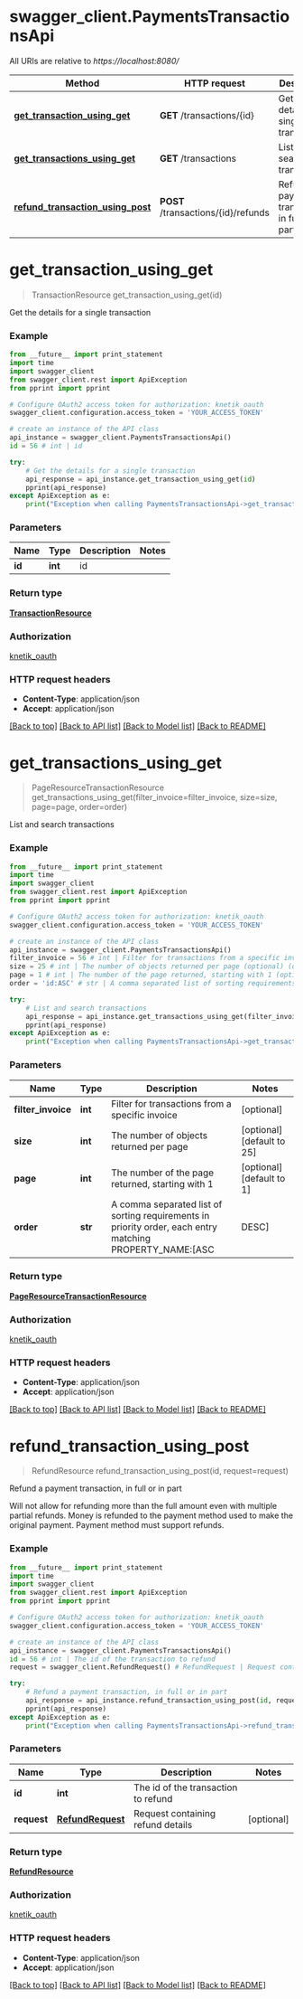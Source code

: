 # swagger_client.PaymentsTransactionsApi

All URIs are relative to *https://localhost:8080/*

Method | HTTP request | Description
------------- | ------------- | -------------
[**get_transaction_using_get**](PaymentsTransactionsApi.md#get_transaction_using_get) | **GET** /transactions/{id} | Get the details for a single transaction
[**get_transactions_using_get**](PaymentsTransactionsApi.md#get_transactions_using_get) | **GET** /transactions | List and search transactions
[**refund_transaction_using_post**](PaymentsTransactionsApi.md#refund_transaction_using_post) | **POST** /transactions/{id}/refunds | Refund a payment transaction, in full or in part


# **get_transaction_using_get**
> TransactionResource get_transaction_using_get(id)

Get the details for a single transaction

### Example 
```python
from __future__ import print_statement
import time
import swagger_client
from swagger_client.rest import ApiException
from pprint import pprint

# Configure OAuth2 access token for authorization: knetik_oauth
swagger_client.configuration.access_token = 'YOUR_ACCESS_TOKEN'

# create an instance of the API class
api_instance = swagger_client.PaymentsTransactionsApi()
id = 56 # int | id

try: 
    # Get the details for a single transaction
    api_response = api_instance.get_transaction_using_get(id)
    pprint(api_response)
except ApiException as e:
    print("Exception when calling PaymentsTransactionsApi->get_transaction_using_get: %s\n" % e)
```

### Parameters

Name | Type | Description  | Notes
------------- | ------------- | ------------- | -------------
 **id** | **int**| id | 

### Return type

[**TransactionResource**](TransactionResource.md)

### Authorization

[knetik_oauth](../README.md#knetik_oauth)

### HTTP request headers

 - **Content-Type**: application/json
 - **Accept**: application/json

[[Back to top]](#) [[Back to API list]](../README.md#documentation-for-api-endpoints) [[Back to Model list]](../README.md#documentation-for-models) [[Back to README]](../README.md)

# **get_transactions_using_get**
> PageResourceTransactionResource get_transactions_using_get(filter_invoice=filter_invoice, size=size, page=page, order=order)

List and search transactions

### Example 
```python
from __future__ import print_statement
import time
import swagger_client
from swagger_client.rest import ApiException
from pprint import pprint

# Configure OAuth2 access token for authorization: knetik_oauth
swagger_client.configuration.access_token = 'YOUR_ACCESS_TOKEN'

# create an instance of the API class
api_instance = swagger_client.PaymentsTransactionsApi()
filter_invoice = 56 # int | Filter for transactions from a specific invoice (optional)
size = 25 # int | The number of objects returned per page (optional) (default to 25)
page = 1 # int | The number of the page returned, starting with 1 (optional) (default to 1)
order = 'id:ASC' # str | A comma separated list of sorting requirements in priority order, each entry matching PROPERTY_NAME:[ASC|DESC] (optional) (default to id:ASC)

try: 
    # List and search transactions
    api_response = api_instance.get_transactions_using_get(filter_invoice=filter_invoice, size=size, page=page, order=order)
    pprint(api_response)
except ApiException as e:
    print("Exception when calling PaymentsTransactionsApi->get_transactions_using_get: %s\n" % e)
```

### Parameters

Name | Type | Description  | Notes
------------- | ------------- | ------------- | -------------
 **filter_invoice** | **int**| Filter for transactions from a specific invoice | [optional] 
 **size** | **int**| The number of objects returned per page | [optional] [default to 25]
 **page** | **int**| The number of the page returned, starting with 1 | [optional] [default to 1]
 **order** | **str**| A comma separated list of sorting requirements in priority order, each entry matching PROPERTY_NAME:[ASC|DESC] | [optional] [default to id:ASC]

### Return type

[**PageResourceTransactionResource**](PageResourceTransactionResource.md)

### Authorization

[knetik_oauth](../README.md#knetik_oauth)

### HTTP request headers

 - **Content-Type**: application/json
 - **Accept**: application/json

[[Back to top]](#) [[Back to API list]](../README.md#documentation-for-api-endpoints) [[Back to Model list]](../README.md#documentation-for-models) [[Back to README]](../README.md)

# **refund_transaction_using_post**
> RefundResource refund_transaction_using_post(id, request=request)

Refund a payment transaction, in full or in part

Will not allow for refunding more than the full amount even with multiple partial refunds. Money is refunded to the payment method used to make the original payment. Payment method must support refunds.

### Example 
```python
from __future__ import print_statement
import time
import swagger_client
from swagger_client.rest import ApiException
from pprint import pprint

# Configure OAuth2 access token for authorization: knetik_oauth
swagger_client.configuration.access_token = 'YOUR_ACCESS_TOKEN'

# create an instance of the API class
api_instance = swagger_client.PaymentsTransactionsApi()
id = 56 # int | The id of the transaction to refund
request = swagger_client.RefundRequest() # RefundRequest | Request containing refund details (optional)

try: 
    # Refund a payment transaction, in full or in part
    api_response = api_instance.refund_transaction_using_post(id, request=request)
    pprint(api_response)
except ApiException as e:
    print("Exception when calling PaymentsTransactionsApi->refund_transaction_using_post: %s\n" % e)
```

### Parameters

Name | Type | Description  | Notes
------------- | ------------- | ------------- | -------------
 **id** | **int**| The id of the transaction to refund | 
 **request** | [**RefundRequest**](RefundRequest.md)| Request containing refund details | [optional] 

### Return type

[**RefundResource**](RefundResource.md)

### Authorization

[knetik_oauth](../README.md#knetik_oauth)

### HTTP request headers

 - **Content-Type**: application/json
 - **Accept**: application/json

[[Back to top]](#) [[Back to API list]](../README.md#documentation-for-api-endpoints) [[Back to Model list]](../README.md#documentation-for-models) [[Back to README]](../README.md)

